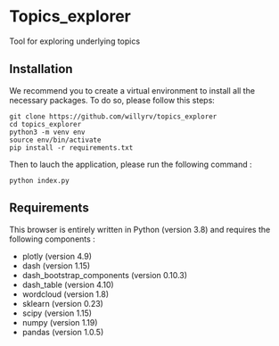 # Topics_explorer
Tool for exploring underlying topics

## Installation

We recommend you to create a virtual environment to install all the necessary packages. To do so, please follow this steps: 

```
git clone https://github.com/willyrv/topics_explorer
cd topics_explorer
python3 -m venv env
source env/bin/activate
pip install -r requirements.txt
```
Then to lauch the application, please run the following command :
```
python index.py
```
## Requirements 

This browser is entirely written in Python (version 3.8) and requires the following components :
* plotly (version 4.9)
* dash (version 1.15)
* dash_bootstrap_components (version 0.10.3)
* dash_table (version 4.10)
* wordcloud (version 1.8)
* sklearn (version 0.23)
* scipy (version 1.15)
* numpy (version 1.19)
* pandas (version 1.0.5)

